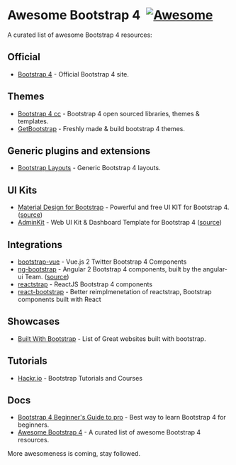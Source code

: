 # Awesome Bootstrap 4 &nbsp;[![Awesome](https://cdn.rawgit.com/sindresorhus/awesome/d7305f38d29fed78fa85652e3a63e154dd8e8829/media/badge.svg)](https://github.com/sindresorhus/awesome)

A curated list of awesome Bootstrap 4 resources:

## Official 
- [Bootstrap 4](https://getbootstrap.com/) - Official Bootstrap 4 site.

## Themes
- [Bootstrap 4 cc](https://bootstrap4.cc/) - Bootstrap 4 open sourced libraries, themes & templates.
- [GetBootstrap](https://themes.getbootstrap.com/) - Freshly made & build bootstrap 4 themes.

## Generic plugins and extensions
- [Bootstrap Layouts](https://github.com/highweb/bootstrap-layouts) - Generic Bootstrap 4 layouts. 
  
## UI Kits
- [Material Design for Bootstrap](http://mdbootstrap.com/material-design-for-bootstrap/) - Powerful and free UI KIT for Bootstrap 4. ([source](https://github.com/mdbootstrap/bootstrap-material-design))
- [AdminKit](https://adminkit.io/) - Web UI Kit & Dashboard Template for Bootstrap 4 ([source](https://github.com/adminkit/adminkit))
 
## Integrations
- [bootstrap-vue](https://github.com/bootstrap-vue/bootstrap-vue) -  Vue.js 2 Twitter Bootstrap 4 Components 
- [ng-bootstrap](https://ng-bootstrap.github.io/) -  Angular 2 Bootstrap 4 components, built by the angular-ui Team. ([source](https://github.com/ng-bootstrap/ng-bootstrap))
- [reactstrap](https://github.com/reactstrap/reactstrap) -  ReactJS Bootstrap 4 components
 - [react-bootstrap](https://github.com/react-bootstrap/react-bootstrap) - Better reimplmenetation of reactstrap, Bootstrap components built with React
## Showcases
- [Built With Bootstrap](http://builtwithbootstrap.com/) - List of Great websites built with bootstrap.

## Tutorials
- [Hackr.io](https://hackr.io/tutorials/learn-bootstrap) - Bootstrap Tutorials and Courses


## Docs
- [Bootstrap 4 Beginner's Guide to pro](https://bootstrap4.cc/bootstrap-4-tooltips-beginner-guide-to-make-you-pro-2019/) - Best way to learn Bootstrap 4 for beginners.
- [Awesome Bootstrap 4](https://github.com/bootstrap4cc/Best-Bootstrap-Awesome-List) - A curated list of awesome Bootstrap 4 resources.

More awesomeness is coming, stay followed.

